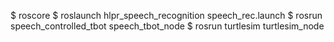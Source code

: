 $ roscore
$ roslaunch hlpr_speech_recognition speech_rec.launch
$ rosrun speech_controlled_tbot speech_tbot_node
$ rosrun turtlesim turtlesim_node
